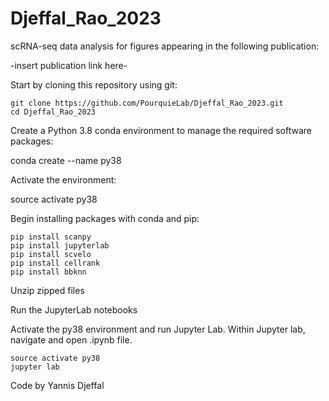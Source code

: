 # Djeffal_Rao_2023

scRNA-seq data analysis for figures appearing in the following publication:

-insert publication link here-

Start by cloning this repository using git:
```
git clone https://github.com/PourquieLab/Djeffal_Rao_2023.git
cd Djeffal_Rao_2023
```
Create a Python 3.8 conda environment to manage the required software packages:

conda create --name py38

Activate the environment:

source activate py38

Begin installing packages with conda and pip:
```
pip install scanpy
pip install jupyterlab
pip install scvelo
pip install cellrank
pip install bbknn
```
Unzip zipped files

Run the JupyterLab notebooks

Activate the py38 environment and run Jupyter Lab. Within Jupyter lab, navigate and open .ipynb file.
```
source activate py38
jupyter lab
```
Code by Yannis Djeffal
